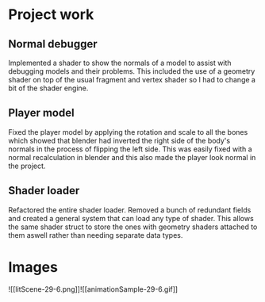 # Project work
## Normal debugger
Implemented a shader to show the normals of a model to assist with debugging models and their problems. This included the use of a geometry shader on top of the usual fragment and vertex shader so I had to change a bit of the shader engine.
## Player model
Fixed the player model by applying the rotation and scale to all the bones which showed that blender had inverted the right side of the body's normals in the process of flipping the left side. This was easily fixed with a normal recalculation in blender and this also made the player look normal in the project.

## Shader loader
Refactored the entire shader loader. Removed a bunch of redundant fields and created a general system that can load any type of shader. This allows the same shader struct to store the ones with geometry shaders attached to them aswell rather than needing separate data types.

# Images
![[litScene-29-6.png]]![[animationSample-29-6.gif]]
